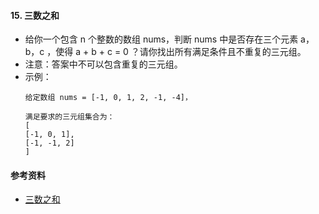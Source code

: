 #### 15. 三数之和
- 给你一个包含 n 个整数的数组 nums，判断 nums 中是否存在三个元素 a，b，c ，使得 a + b + c = 0 ？请你找出所有满足条件且不重复的三元组。
- 注意：答案中不可以包含重复的三元组。
- 示例：
    ```
    给定数组 nums = [-1, 0, 1, 2, -1, -4]，

    满足要求的三元组集合为：
    [
    [-1, 0, 1],
    [-1, -1, 2]
    ]
    ```
#### 参考资料
- [三数之和](https://leetcode-cn.com/problems/3sum/solution/san-shu-zhi-he-by-leetcode-solution/)